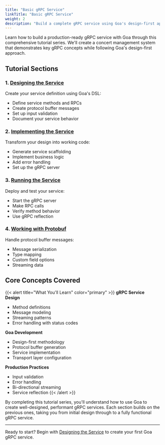 ```yaml
---
title: "Basic gRPC Service"
linkTitle: "Basic gRPC Service"
weight: 2
description: "Build a complete gRPC service using Goa's design-first approach, covering service design, implementation, protobuf handling, and deployment of a concert management system."
---
```


Learn how to build a production-ready gRPC service with Goa through this comprehensive tutorial series. We'll create a concert management system that demonstrates key gRPC concepts while following Goa's design-first approach.

## Tutorial Sections

### 1. [Designing the Service](./1-designing)
Create your service definition using Goa's DSL:
- Define service methods and RPCs
- Create protocol buffer messages
- Set up input validation
- Document your service behavior

### 2. [Implementing the Service](./2-implementing)
Transform your design into working code:
- Generate service scaffolding
- Implement business logic
- Add error handling
- Set up the gRPC server

### 3. [Running the Service](./3-running)
Deploy and test your service:
- Start the gRPC server
- Make RPC calls
- Verify method behavior
- Use gRPC reflection

### 4. [Working with Protobuf](./4-serialization)
Handle protocol buffer messages:
- Message serialization
- Type mapping
- Custom field options
- Streaming data

## Core Concepts Covered

{{< alert title="What You'll Learn" color="primary" >}}
**gRPC Service Design**
- Method definitions
- Message modeling
- Streaming patterns
- Error handling with status codes

**Goa Development**
- Design-first methodology
- Protocol buffer generation
- Service implementation
- Transport layer configuration

**Production Practices**
- Input validation
- Error handling
- Bi-directional streaming
- Service reflection
{{< /alert >}}

By completing this tutorial series, you'll understand how to use Goa to create well-designed, performant gRPC services. Each section builds on the previous ones, taking you from initial design through to a fully functional gRPC service.

---

Ready to start? Begin with [Designing the Service](./1-designing) to create your first Goa gRPC service.
